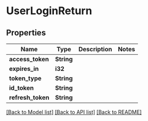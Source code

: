 # UserLoginReturn

## Properties

Name | Type | Description | Notes
------------ | ------------- | ------------- | -------------
**access_token** | **String** |  | 
**expires_in** | **i32** |  | 
**token_type** | **String** |  | 
**id_token** | **String** |  | 
**refresh_token** | **String** |  | 

[[Back to Model list]](../README.md#documentation-for-models) [[Back to API list]](../README.md#documentation-for-api-endpoints) [[Back to README]](../README.md)


